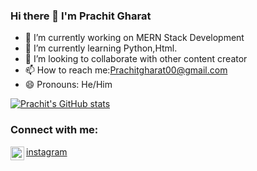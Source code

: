 ### Hi there 👋 I'm Prachit Gharat




- 🔭 I’m currently working on MERN Stack Development
- 🌱 I’m currently learning Python,Html.
- 👯 I’m looking to collaborate with other content creator
- 📫 How to reach me:Prachitgharat00@gmail.com
- 😄 Pronouns: He/Him

[![Prachit's GitHub stats](https://github-readme-stats.vercel.app/api?username=PrachitGharat)](https://github.com/anuraghazra/github-readme-stats)
### Connect with me:
<img align="left" alt="Prachit | Instagram" width="22px" src="https://cdn.jsdelivr.net/npm/simple-icons@v3/icons/instagram.svg" />[instagram]

[instagram]: https://instagram.com/prachitgharat/
